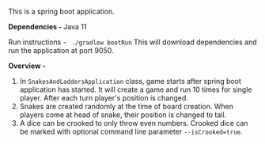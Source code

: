 This is a spring boot application.

<b>Dependencies - </b>Java 11

Run instructions - <code> ./gradlew bootRun</code> This will download dependencies and run the application at port 9050.

<b>Overview -</b><br>
1. In <code>SnakesAndLaddersApplication</code> class, game starts after spring boot application has started. It will create a game and run 10 times for single player. After each turn player's position is changed.
2. Snakes are created randomly at the time of board creation. When players come at head of snake, their position is changed to tail.
3. A dice can be crooked to only throw even numbers. Crooked dice can be marked with optional command line parameter <code>--isCrooked=true</code>.